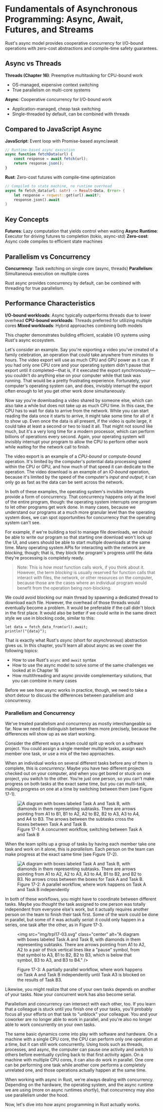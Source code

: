 # Fundamentals of Asynchronous Programming: Async, Await, Futures, and Streams

Rust's async model provides cooperative concurrency for I/O-bound operations with zero-cost abstractions and compile-time safety guarantees.

## Async vs Threads

**Threads (Chapter 16)**: Preemptive multitasking for CPU-bound work
- OS-managed, expensive context switching
- True parallelism on multi-core systems

**Async**: Cooperative concurrency for I/O-bound work  
- Application-managed, cheap task switching
- Single-threaded by default, can be combined with threads

## Compared to JavaScript Async

**JavaScript**: Event loop with Promise-based async/await
```javascript
// Runtime-based async execution
async function fetchData(url) {
    const response = await fetch(url);
    return response.json();
}
```

**Rust**: Zero-cost futures with compile-time optimization
```rust
// Compiled to state machine, no runtime overhead
async fn fetch_data(url: &str) -> Result<Data, Error> {
    let response = reqwest::get(url).await?;
    response.json().await
}
```

## Key Concepts

**Futures**: Lazy computation that yields control when waiting
**Async Runtime**: Executor for driving futures to completion (tokio, async-std)
**Zero-cost**: Async code compiles to efficient state machines

## Parallelism vs Concurrency

**Concurrency**: Task switching on single core (async, threads)
**Parallelism**: Simultaneous execution on multiple cores

Rust async provides concurrency by default, can be combined with threading for true parallelism.

## Performance Characteristics

**I/O-bound workloads**: Async typically outperforms threads due to lower overhead
**CPU-bound workloads**: Threads preferred for utilizing multiple cores
**Mixed workloads**: Hybrid approaches combining both models

This chapter demonstrates building efficient, scalable I/O systems using Rust's async ecosystem.

Let's consider an example. Say you're exporting a video you've created of a
family celebration, an operation that could take anywhere from minutes to hours.
The video export will use as much CPU and GPU power as it can. If you had only
one CPU core and your operating system didn't pause that export until it
completed—that is, if it executed the export _synchronously_—you couldn't do
anything else on your computer while that task was running. That would be a
pretty frustrating experience. Fortunately, your computer's operating system
can, and does, invisibly interrupt the export often enough to let you get other
work done simultaneously.

Now say you're downloading a video shared by someone else, which can also take a
while but does not take up as much CPU time. In this case, the CPU has to wait
for data to arrive from the network. While you can start reading the data once
it starts to arrive, it might take some time for all of it to show up. Even once
the data is all present, if the video is quite large, it could take at least a
second or two to load it all. That might not sound like much, but it's a very
long time for a modern processor, which can perform billions of operations every
second. Again, your operating system will invisibly interrupt your program to
allow the CPU to perform other work while waiting for the network call to
finish.

The video export is an example of a _CPU-bound_ or _compute-bound_ operation.
It's limited by the computer's potential data processing speed within the CPU or
GPU, and how much of that speed it can dedicate to the operation. The video
download is an example of an _IO-bound_ operation, because it's limited by the
speed of the computer's _input and output_; it can only go as fast as the data
can be sent across the network.

In both of these examples, the operating system's invisible interrupts provide a
form of concurrency. That concurrency happens only at the level of the entire
program, though: the operating system interrupts one program to let other
programs get work done. In many cases, because we understand our programs at a
much more granular level than the operating system does, we can spot
opportunities for concurrency that the operating system can't see.

For example, if we're building a tool to manage file downloads, we should be
able to write our program so that starting one download won't lock up the UI,
and users should be able to start multiple downloads at the same time. Many
operating system APIs for interacting with the network are _blocking_, though;
that is, they block the program's progress until the data they're processing is
completely ready.

> Note: This is how _most_ function calls work, if you think about it. However,
> the term _blocking_ is usually reserved for function calls that interact with
> files, the network, or other resources on the computer, because those are the
> cases where an individual program would benefit from the operation being
> _non_-blocking.

We could avoid blocking our main thread by spawning a dedicated thread to
download each file. However, the overhead of those threads would eventually
become a problem. It would be preferable if the call didn't block in the first
place. It would also be better if we could write in the same direct style we use
in blocking code, similar to this:

```rust,ignore,does_not_compile
let data = fetch_data_from(url).await;
println!("{data}");
```

That is exactly what Rust's _async_ (short for _asynchronous_) abstraction gives
us. In this chapter, you'll learn all about async as we cover the following
topics:

- How to use Rust's `async` and `await` syntax
- How to use the async model to solve some of the same challenges we looked at
  in Chapter 16
- How multithreading and async provide complementary solutions, that you can
  combine in many cases

Before we see how async works in practice, though, we need to take a short
detour to discuss the differences between parallelism and concurrency.

### Parallelism and Concurrency

We've treated parallelism and concurrency as mostly interchangeable so far. Now
we need to distinguish between them more precisely, because the differences will
show up as we start working.

Consider the different ways a team could split up work on a software project.
You could assign a single member multiple tasks, assign each member one task, or
use a mix of the two approaches.

When an individual works on several different tasks before any of them is
complete, this is _concurrency_. Maybe you have two different projects checked
out on your computer, and when you get bored or stuck on one project, you switch
to the other. You're just one person, so you can't make progress on both tasks
at the exact same time, but you can multi-task, making progress on one at a time
by switching between them (see Figure 17-1).

<figure>

<img src="img/trpl17-01.svg" class="center" alt="A diagram with boxes labeled Task A and Task B, with diamonds in them representing subtasks. There are arrows pointing from A1 to B1, B1 to A2, A2 to B2, B2 to A3, A3 to A4, and A4 to B3. The arrows between the subtasks cross the boxes between Task A and Task B." />

<figcaption>Figure 17-1: A concurrent workflow, switching between Task A and Task B</figcaption>

</figure>

When the team splits up a group of tasks by having each member take one task and
work on it alone, this is _parallelism_. Each person on the team can make
progress at the exact same time (see Figure 17-2).

<figure>

<img src="img/trpl17-02.svg" class="center" alt="A diagram with boxes labeled Task A and Task B, with diamonds in them representing subtasks. There are arrows pointing from A1 to A2, A2 to A3, A3 to A4, B1 to B2, and B2 to B3. No arrows cross between the boxes for Task A and Task B." />

<figcaption>Figure 17-2: A parallel workflow, where work happens on Task A and Task B independently</figcaption>

</figure>

In both of these workflows, you might have to coordinate between different
tasks. Maybe you _thought_ the task assigned to one person was totally
independent from everyone else's work, but it actually requires another person
on the team to finish their task first. Some of the work could be done in
parallel, but some of it was actually _serial_: it could only happen in a
series, one task after the other, as in Figure 17-3.

<figure>

<img src="img/trpl17-03.svg" class="center" alt="A diagram with boxes labeled Task A and Task B, with diamonds in them representing subtasks. There are arrows pointing from A1 to A2, A2 to a pair of thick vertical lines like a "pause" symbol, from that symbol to A3, B1 to B2, B2 to B3, which is below that symbol, B3 to A3, and B3 to B4." />

<figcaption>Figure 17-3: A partially parallel workflow, where work happens on Task A and Task B independently until Task A3 is blocked on the results of Task B3.</figcaption>

</figure>

Likewise, you might realize that one of your own tasks depends on another of
your tasks. Now your concurrent work has also become serial.

Parallelism and concurrency can intersect with each other, too. If you learn
that a colleague is stuck until you finish one of your tasks, you'll probably
focus all your efforts on that task to "unblock" your colleague. You and your
coworker are no longer able to work in parallel, and you're also no longer able
to work concurrently on your own tasks.

The same basic dynamics come into play with software and hardware. On a machine
with a single CPU core, the CPU can perform only one operation at a time, but it
can still work concurrently. Using tools such as threads, processes, and async,
the computer can pause one activity and switch to others before eventually
cycling back to that first activity again. On a machine with multiple CPU cores,
it can also do work in parallel. One core can be performing one task while
another core performs a completely unrelated one, and those operations actually
happen at the same time.

When working with async in Rust, we're always dealing with concurrency.
Depending on the hardware, the operating system, and the async runtime we are
using (more on async runtimes shortly), that concurrency may also use parallelism
under the hood.

Now, let's dive into how async programming in Rust actually works.
